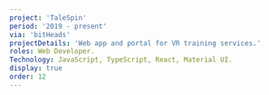 ```yaml
---
project: 'TaleSpin'
period: '2019 - present'
via: 'bitHeads'
projectDetails: 'Web app and portal for VR training services.'
roles: Web Developer.
Technology: JavaScript, TypeScript, React, Material UI.
display: true
order: 12
---
```


